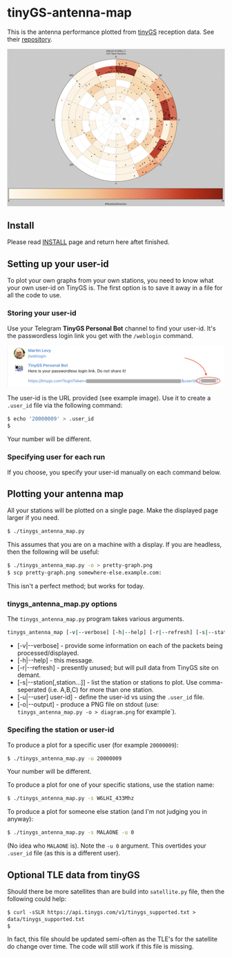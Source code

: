 # tinyGS-antenna-map
This is the antenna performance plotted from [tinyGS](https://tinygs.com) reception data. See their [repository](https://github.com/G4lile0/tinyGS).

![W6LHI 433Mhhz 2](/doc/images/W6LHI_433Mhz_2.png?raw=true "W6LHI 433Mhhz 2")

## Install

Please read [INSTALL](/INSTALL.md) page and return here aftet finished.

## Setting up your user-id

To plot your own graphs from your own stations, you need to know what your own user-id on TinyGS is.
The first option is to save it away in a file for all the code to use.

### Storing your user-id

Use your Telegram **TinyGS Personal Bot** channel to find your user-id. It's the passwordless login link you get with the `/weblogin` command.

![user-id](/doc/images/telegram-tinygs-personal-bot-weblogin.png?raw=true "user-id")

The user-id is the URL provided (see example image). Use it to create a `.user_id` file via the following command:
```bash
$ echo '20000009' > .user_id
$
```
Your number will be different.

### Specifying user for each run

If you choose, you specify your user-id manually on each command below.

## Plotting your antenna map

All your stations will be plotted on a single page. Make the displayed page larger if you need.
```bash
$ ./tinygs_antenna_map.py
```

This assumes that you are on a machine with a display. If you are headless, then the following will be useful:
```bash
$ ./tinygs_antenna_map.py -o > pretty-graph.png
$ scp pretty-graph.png somewhere-else.example.com:
```
This isn't a perfect method; but works for today.

### tinygs_antenna_map.py options

The `tinygs_antenna_map.py` program takes various arguments.
```bash
tinygs_antenna_map [-v|--verbose] [-h|--help] [-r|--refresh] [-s|--station[,station...]] [-u|--user] user-id]

```
 * [-v|--verbose] - provide some information on each of the packets being processed/displayed.
 * [-h|--help] - this message.
 * [-r|--refresh] - presently unused; but will pull data from TinyGS site on demant.
 * [-s|--station[,station...]] - list the station or stations to plot. Use comma-seperated (i.e. A,B,C) for more than one station.
 * [-u|--user] user-id] - define the user-id vs using the `.user_id` file.
 * [-o|--output] - produce a PNG file on stdout (use: `tinygs_antenna_map.py -o > diagram.png` for example`).

### Specifing the station or user-id

To produce a plot for a specific user (for example `20000009`):

```bash
$ ./tinygs_antenna_map.py -u 20000009
```

Your number will be different.

To produce a plot for one of your  specific stations, use the station name:

```bash
$ ./tinygs_antenna_map.py -s W6LHI_433Mhz
```

To produce a plot for someone else station (and I'm not judging you in anyway):

```bash
$ ./tinygs_antenna_map.py -s MALAONE -u 0
```

(No idea who `MALAONE` is). Note the `-u 0` argument. This overtides your `.user_id` file (as this is a different user).

## Optional TLE data from tinyGS

Should there be more satellites than are build into `satellite.py` file, then the following could help:
```
$ curl -sSLR https://api.tinygs.com/v1/tinygs_supported.txt > data/tinygs_supported.txt
$
```
In fact, this file should be updated semi-often as the TLE's for the satellite do change over time. The code will still work if this file is missing.

